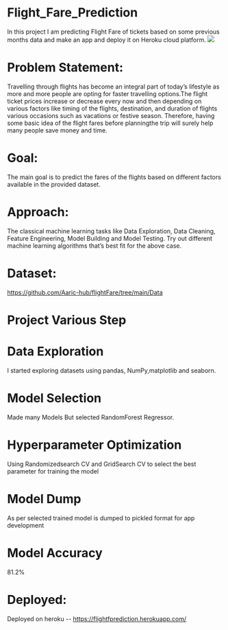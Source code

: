 # Flight_Fare_Prediction
In this project I am predicting Flight Fare of tickets based on some previous months data and make an app and deploy it on Heroku cloud platform. 
![](https://github.com/Aaric-hub/flightFare/blob/c86d8fbe8dc624363f0b3304a5e00228eb9e850e/Result.PNG)

# Problem Statement:
Travelling through flights has become an integral part of today’s lifestyle as more and more people are opting for faster travelling options.The flight ticket prices increase or decrease every now and then depending on various factors like timing of the flights, destination, and duration of flights various occasions such as vacations or festive season. Therefore, having some basic idea of the flight fares before planningthe trip will surely help many people save money and time.

# Goal:
The main goal is to predict the fares of the flights based on different factors available in the provided dataset.

# Approach:
The classical machine learning tasks like Data Exploration, Data Cleaning, Feature Engineering, Model Building and Model Testing. Try out different machine learning algorithms that’s best fit for the above case.

# Dataset:

https://github.com/Aaric-hub/flightFare/tree/main/Data

# Project Various Step

# Data Exploration
I started exploring datasets using pandas, NumPy,matplotlib and seaborn.

# Model Selection
Made many Models But selected RandomForest Regressor.

# Hyperparameter Optimization
Using Randomizedsearch CV and GridSearch CV to select the best parameter for training the model

# Model Dump
As per selected trained model is dumped to pickled format for app development

# Model Accuracy 
81.2%


# Deployed:
Deployed on heroku -- https://flightfprediction.herokuapp.com/
